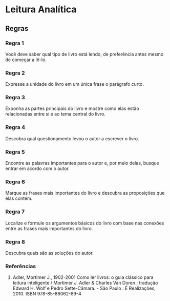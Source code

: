 # Leitura Analítica
## Regras

### Regra 1 
Você deve saber qual tipo de livro está lendo, de preferência antes mesmo de começar a lê-lo.

### Regra 2
Expresse a unidade do livro em um única frase o parágrafo curto. 

### Regra 3
Exponha as partes principais do livro e mostre como elas estão relacionadas entre sí e ao tema central do livro. 

### Regra 4
Descobra qual questionamento levou o autor a escrever o livro.

### Regra 5
Encontre as palavras importantes para o autor e, por meio delas, busque entrar em acordo com o autor.

### Regra 6
Marque as frases mais importantes do livro e descubra as proposições que elas contém.

### Regra 7
Localize e formule os argumentos básicos do livro com base nas conexões entre as frases mais importantes do livro.

### Regra 8
Descubra quais são as soluções do autor.


### Referências
1. Adler, Mortimer J., 1902-2001 Como ler livros: o guia clássico para leitura inteligente / Mortimer J. Adler & Charles Van Doren ; tradução Edward H. Wolf e Pedro Sette-Câmara. - São Paulo : É Realizações, 2010. ISBN 978-85-88062-89-4
